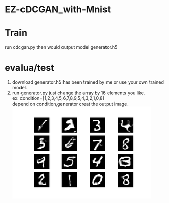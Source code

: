 # EZ-cDCGAN_with-Mnist  
# Train  
run cdcgan.py then would output model generator.h5  
# evalua/test  
1. download generator.h5 has been trained by me or use your own trained model.  
2. run generator.py 
just change the array by 16 elements you like.  
ex:  condition=[1,2,3,4,5,6,7,8,9,5,4,3,2,1,0,8]  
depend on condition,generator creat the output image.  
![img](images/mnist1.png)
